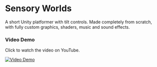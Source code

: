 # Sensory Worlds
A short Unity platformer with tilt controls. Made completely from scratch, with fully custom graphics, shaders, music and sound effects.

### Video Demo
Click to watch the video on YouTube.

[![Video Demo](https://img.youtube.com/vi/27XpyywMB50/0.jpg)](https://www.youtube.com/watch?v=27XpyywMB50)
